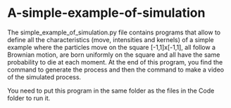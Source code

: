 # A-simple-example-of-simulation


The simple_example_of_simulation.py  file contains programs that allow to define all the characteristics (move, intensities and kernels) of a simple example where the particles move on the square [-1,1]x[-1,1], all follow a Brownian motion, are born uniformly on the square and all have the same probability to die at each moment. 
At the end of this program, you find the command to generate the process and then the command to make a video of the simulated process.

You need to put this program in the same folder as the files in the Code folder to run it.
